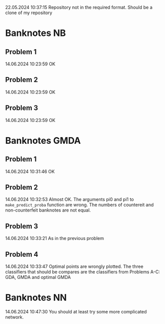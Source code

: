 22.05.2024 10:37:15
Repository not in the required format. Should be a clone of my repository

# Banknotes NB

## Problem 1

14.06.2024 10:23:59 OK

## Problem 2

14.06.2024 10:23:59 OK

## Problem 3

14.06.2024 10:23:59 OK

# Banknotes GMDA

## Problem 1

14.06.2024 10:31:46 OK

## Problem 2

14.06.2024 10:32:53
Almost OK. The arguments pi0 and pi1 to `make_predict_proba` function are wrong. The numbers of countereit and non-counterfeit banknotes are not equal.  

## Problem 3

14.06.2024 10:33:21
As in the previous problem

## Problem 4

14.06.2024 10:33:47
Optimal points are wrongly plotted. 
The three classifiers that should be compares are the classifiers from Problems A-C: GDA, GMDA and optimal GMDA

# Banknotes NN

14.06.2024 10:47:30
You should at least try some more complicated network.


